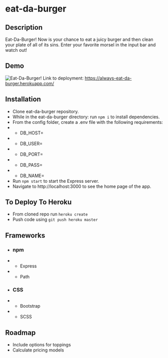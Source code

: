 # eat-da-burger

## Description
Eat-Da-Burger!  Now is your chance to eat a juicy burger and then clean your plate of all of its sins.  Enter your favorite morsel in the input bar and watch out!

## Demo
![Eat-Da-Burger!](https://i.imgur.com/sChhNwv.png)
Link to deployment: https://always-eat-da-burger.herokuapp.com/

## Installation
* Clone eat-da-burger repository.
* While in the eat-da-burger directory: run `npm i` to install dependencies.
* From the config folder, create a .env file with the following requirements:
* * DB_HOST=
* * DB_USER=
* * DB_PORT=
* * DB_PASS=
* * DB_NAME=
* Run `npm start` to start the Express server.
* Navigate to http://localhost:3000 to see the home page of the app.
## To Deploy To Heroku
* From cloned repo run `heroku create`
* Push code using `git push heroku master`

## Frameworks
* ### npm
* * Express
* * Path
* ### CSS
* * Bootstrap
* * SCSS

## Roadmap
* Include options for toppings
* Calculate pricing models